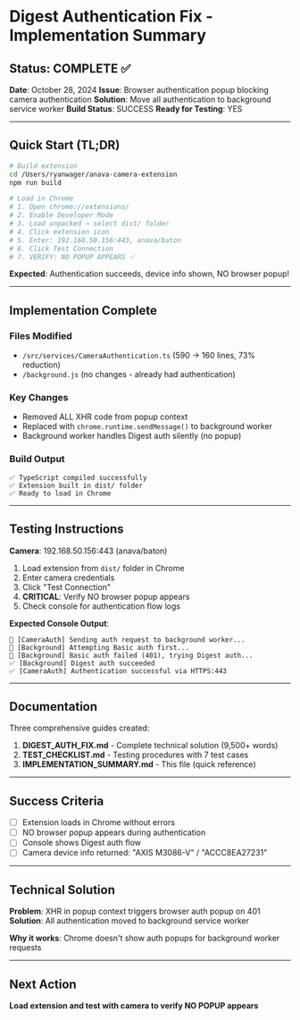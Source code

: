 # Digest Authentication Fix - Implementation Summary

## Status: COMPLETE ✅

**Date**: October 28, 2024
**Issue**: Browser authentication popup blocking camera authentication
**Solution**: Move all authentication to background service worker
**Build Status**: SUCCESS
**Ready for Testing**: YES

---

## Quick Start (TL;DR)

```bash
# Build extension
cd /Users/ryanwager/anava-camera-extension
npm run build

# Load in Chrome
# 1. Open chrome://extensions/
# 2. Enable Developer Mode
# 3. Load unpacked → select dist/ folder
# 4. Click extension icon
# 5. Enter: 192.168.50.156:443, anava/baton
# 6. Click Test Connection
# 7. VERIFY: NO POPUP APPEARS ✅
```

**Expected**: Authentication succeeds, device info shown, NO browser popup!

---

## Implementation Complete

### Files Modified
- `/src/services/CameraAuthentication.ts` (590 → 160 lines, 73% reduction)
- `/background.js` (no changes - already had authentication)

### Key Changes
- Removed ALL XHR code from popup context
- Replaced with `chrome.runtime.sendMessage()` to background worker
- Background worker handles Digest auth silently (no popup)

### Build Output
```
✅ TypeScript compiled successfully
✅ Extension built in dist/ folder
✅ Ready to load in Chrome
```

---

## Testing Instructions

**Camera**: 192.168.50.156:443 (anava/baton)

1. Load extension from `dist/` folder in Chrome
2. Enter camera credentials
3. Click "Test Connection"
4. **CRITICAL**: Verify NO browser popup appears
5. Check console for authentication flow logs

**Expected Console Output**:
```
🔐 [CameraAuth] Sending auth request to background worker...
🔐 [Background] Attempting Basic auth first...
🔐 [Background] Basic auth failed (401), trying Digest auth...
✅ [Background] Digest auth succeeded
✅ [CameraAuth] Authentication successful via HTTPS:443
```

---

## Documentation

Three comprehensive guides created:

1. **DIGEST_AUTH_FIX.md** - Complete technical solution (9,500+ words)
2. **TEST_CHECKLIST.md** - Testing procedures with 7 test cases
3. **IMPLEMENTATION_SUMMARY.md** - This file (quick reference)

---

## Success Criteria

- [ ] Extension loads in Chrome without errors
- [ ] NO browser popup appears during authentication
- [ ] Console shows Digest auth flow
- [ ] Camera device info returned: "AXIS M3086-V" / "ACCC8EA27231"

---

## Technical Solution

**Problem**: XHR in popup context triggers browser auth popup on 401
**Solution**: All authentication moved to background service worker

**Why it works**: Chrome doesn't show auth popups for background worker requests

---

## Next Action

**Load extension and test with camera to verify NO POPUP appears**
